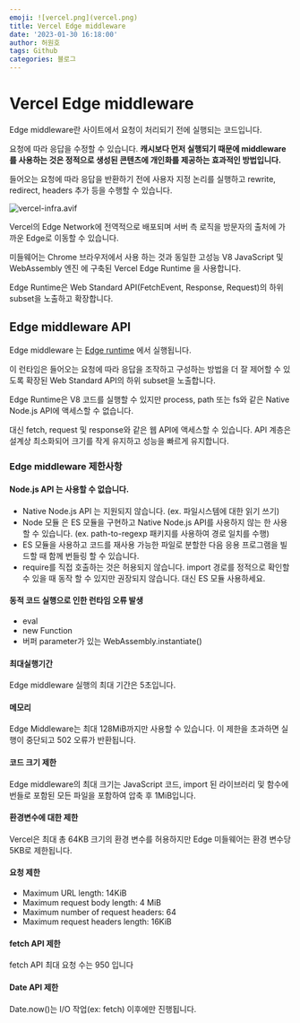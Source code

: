 ```yaml
---
emoji: ![vercel.png](vercel.png)
title: Vercel Edge middleware
date: '2023-01-30 16:18:00'
author: 허원호
tags: Github
categories: 블로그
---
```


# Vercel Edge middleware

Edge middleware란 사이트에서 요청이 처리되기 전에 실행되는 코드입니다.

요청에 따라 응답을 수정할 수 있습니다. **캐시보다 먼저 실행되기 때문에 middleware를 사용하는 것은 정적으로 생성된 콘텐츠에 개인화를 제공하는 효과적인 방법입니다.**

들어오는 요청에 따라 응답을 반환하기 전에 사용자 지정 논리를 실행하고 rewrite, redirect, headers 추가 등을 수행할 수 있습니다.

![vercel-infra.avif](edge-middleware-light.avif)

Vercel의 Edge Network에 전역적으로 배포되며 서버 측 로직을 방문자의 출처에 가까운 Edge로 이동할 수 있습니다.

미들웨어는 Chrome 브라우저에서 사용 하는 것과 동일한 고성능 V8 JavaScript 및 WebAssembly 엔진 에 구축된 Vercel Edge Runtime 을 사용합니다.

Edge Runtime은 Web Standard API(FetchEvent, Response, Request)의 하위 subset을 노출하고 확장합니다.

## Edge middleware API

Edge middleware 는 [Edge runtime](https://vercel.com/docs/concepts/functions/edge-functions/edge-functions-api) 에서 실행됩니다.

이 런타임은 들어오는 요청에 따라 응답을 조작하고 구성하는 방법을 더 잘 제어할 수 있도록 확장된 Web Standard API의 하위 subset을 노출합니다.

Edge Runtime은 V8 코드를 실행할 수 있지만 process, path 또는 fs와 같은 Native Node.js API에 액세스할 수 없습니다.

대신 fetch, request 및 response와 같은 웹 API에 액세스할 수 있습니다. API 계층은 설계상 최소화되어 크기를 작게 유지하고 성능을 빠르게 유지합니다.

### Edge middleware 제한사항

#### Node.js API 는 사용할 수 없습니다.

- Native Node.js API 는 지원되지 않습니다. (ex. 파일시스템에 대한 읽기 쓰기)
- Node 모듈 은 ES 모듈을 구현하고 Native Node.js API를 사용하지 않는 한 사용할 수 있습니다. (ex. path-to-regexp 패키지를 사용하여 경로 일치를 수행)
- ES 모듈을 사용하고 코드를 재사용 가능한 파일로 분할한 다음 응용 프로그램을 빌드할 때 함께 번들링 할 수 있습니다.
- require를 직접 호출하는 것은 허용되지 않습니다. import 경로를 정적으로 확인할 수 있을 때 동작 할 수 있지만 권장되지 않습니다. 대신 ES 모듈 사용하세요.

#### 동적 코드 실행으로 인한 런타임 오류 발생

- eval
- new Function
- 버퍼 parameter가 있는 WebAssembly.instantiate()

#### 최대실행기간

Edge middleware 실행의 최대 기간은 5초입니다.

#### 메모리

Edge Middleware는 최대 128MiB까지만 사용할 수 있습니다. 이 제한을 초과하면 실행이 중단되고 502 오류가 반환됩니다.

#### 코드 크기 제한

Edge middleware의 최대 크기는 JavaScript 코드, import 된 라이브러리 및 함수에 번들로 포함된 모든 파일을 포함하여 압축 후 1MiB입니다.

#### 환경변수에 대한 제한

Vercel은 최대 총 64KB 크기의 환경 변수를 허용하지만 Edge 미들웨어는 환경 변수당 5KB로 제한됩니다.

#### 요청 제한

- Maximum URL length: 14KiB
- Maximum request body length: 4 MiB
- Maximum number of request headers: 64
- Maximum request headers length: 16KiB

#### fetch API 제한

fetch API 최대 요청 수는 950 입니다

#### Date API 제한

Date.now()는 I/O 작업(ex: fetch) 이후에만 진행됩니다.
